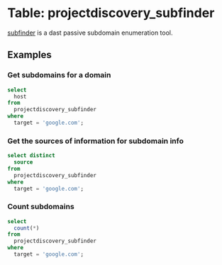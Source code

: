 # Table: projectdiscovery_subfinder

[subfinder](https://github.com/projectdiscovery/subfinder) is a dast passive subdomain enumeration tool.

## Examples

### Get subdomains for a domain

```sql
select
  host
from
  projectdiscovery_subfinder
where
  target = 'google.com';
```

### Get the sources of information for subdomain info

```sql
select distinct
  source
from
  projectdiscovery_subfinder
where
  target = 'google.com';
```

### Count subdomains

```sql
select
  count(*)
from
  projectdiscovery_subfinder
where
  target = 'google.com';
```
